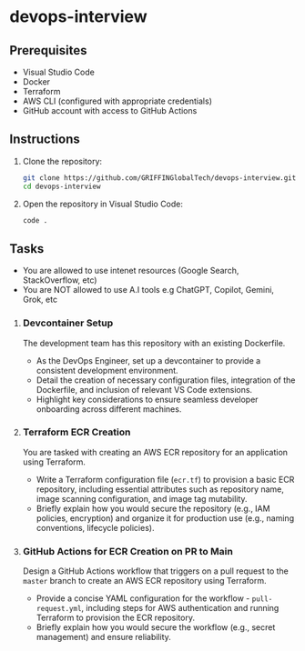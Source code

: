 # devops-interview

## Prerequisites
- Visual Studio Code
- Docker
- Terraform
- AWS CLI (configured with appropriate credentials)
- GitHub account with access to GitHub Actions

## Instructions
1. Clone the repository:
    ```sh
    git clone https://github.com/GRIFFINGlobalTech/devops-interview.git
    cd devops-interview
    ```

2. Open the repository in Visual Studio Code:
    ```sh
    code .
    ```

## Tasks
   - You are allowed to use intenet resources (Google Search, StackOverflow, etc)
   - You are NOT allowed to use A.I tools e.g ChatGPT, Copilot, Gemini, Grok, etc
1. ### Devcontainer Setup
   The development team has this repository with an existing Dockerfile.
   - As the DevOps Engineer, set up a devcontainer to provide a consistent development environment.
   - Detail the creation of necessary configuration files, integration of the Dockerfile, and inclusion of relevant VS Code extensions.
   - Highlight key considerations to ensure seamless developer onboarding across different machines.

2. ### Terraform ECR Creation
   You are tasked with creating an AWS ECR repository for an application using Terraform.
   - Write a Terraform configuration file (`ecr.tf`) to provision a basic ECR repository, including essential attributes such as repository name, image scanning configuration, and image tag mutability.
   - Briefly explain how you would secure the repository (e.g., IAM policies, encryption) and organize it for production use (e.g., naming conventions, lifecycle policies).

3. ### GitHub Actions for ECR Creation on PR to Main
   Design a GitHub Actions workflow that triggers on a pull request to the `master` branch to create an AWS ECR repository using Terraform.
   - Provide a concise YAML configuration for the workflow - `pull-request.yml`, including steps for AWS authentication and running Terraform to provision the ECR repository.
   - Briefly explain how you would secure the workflow (e.g., secret management) and ensure reliability.